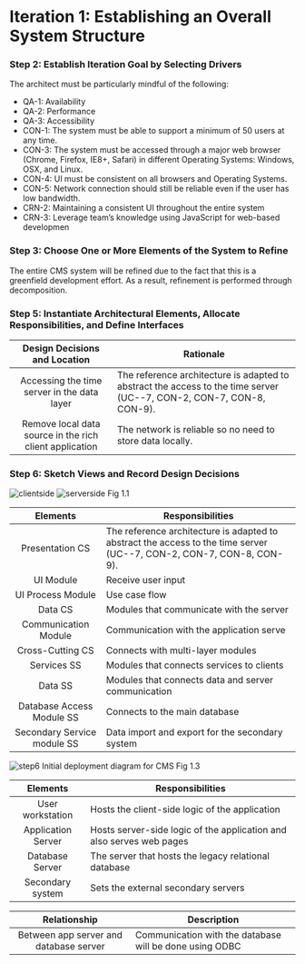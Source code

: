 # Iteration 1: Establishing an Overall System Structure
### Step 2: Establish Iteration Goal by Selecting Drivers
The architect must be particularly mindful of the following:
* QA-1: Availability
* QA-2: Performance
* QA-3: Accessibility
* CON-1: The system must be able to support a minimum of 50 users at any time.
* CON-3: The system must be accessed through a major web browser (Chrome, Firefox, IE8+, Safari) in different Operating Systems: Windows, OSX, and Linux.
* CON-4: UI must be consistent on all browsers and Operating Systems.
* CON-5: Network connection should still be reliable even if the user has low bandwidth.
* CRN-2: Maintaining a consistent UI throughout the entire system
* CRN-3: Leverage team’s knowledge using JavaScript for web-based developmen


### Step 3: Choose One or More Elements of the System to Refine

The entire CMS system will be refined due to the fact that this is a greenfield development effort. As a result, refinement is performed through decomposition. 
### Step 5: Instantiate Architectural Elements, Allocate Responsibilities, and Define Interfaces

| Design Decisions and Location   | Rationale          |
|:-------------:|-------------|
| Accessing the time server in the data layer |  The reference architecture is adapted to abstract the access to the time server (UC--7, CON-2, CON-7, CON-8, CON-9). |
|  Remove local data source in the rich client application  |  The network is reliable so no need to store data locally.   |

### Step 6: Sketch Views and Record Design Decisions

![clientside](https://user-images.githubusercontent.com/32312941/49492192-4cc11200-f825-11e8-8cc0-fa768cc4083a.PNG)
![serverside](https://user-images.githubusercontent.com/32312941/49492241-7ed27400-f825-11e8-994b-debf753b1a92.PNG)
Fig 1.1


| Elements  | Responsibilities            |
|:-------------:|-------------|
| Presentation CS |  The reference architecture is adapted to abstract the access to the time server (UC--7, CON-2, CON-7, CON-8, CON-9). |
| UI Module  |  Receive user input  |
| UI Process Module |  Use case flow    |
| Data CS  |  Modules that communicate with the server   |
| Communication Module  | Communication with the application serve     |
| Cross-Cutting CS   |  Connects with multi-layer modules   |
|  Services SS |  Modules that connects services to clients  |
| Data SS  | Modules that connects data and server communication    |
|  Database Access Module SS |  Connects to the main database  |
|  Secondary Service module SS  |  Data import and export for the secondary system  | 

![step6](https://user-images.githubusercontent.com/32312941/49492989-5e57e900-f828-11e8-9369-f7d13b0f31f1.PNG)
Initial deployment diagram for CMS Fig 1.3


| Elements  | Responsibilities            |
|:-------------:|-------------|
|  User workstation |  Hosts the client-side logic of the application     |
|  Application Server  |  Hosts server-side logic of the application and also serves web pages   |
|  Database Server |  The server that hosts the legacy relational database    |
|  Secondary system  |  Sets the external secondary servers    |


|  Relationship   |  Description            |
|:-------------:|-------------|
|  Between app server and database server |  Communication with the database will be done using ODBC     |




